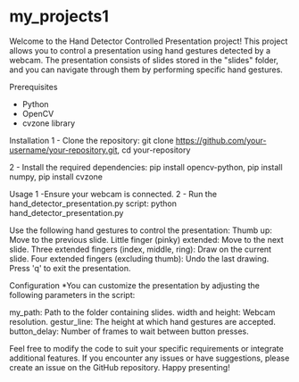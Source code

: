 # my_projects1
 
Welcome to the Hand Detector Controlled Presentation project! This project allows you to control a presentation using hand gestures detected by a webcam. The presentation consists of slides stored in the "slides" folder, and you can navigate through them by performing specific hand gestures.

Prerequisites
* Python
* OpenCV
* cvzone library

Installation
1 - Clone the repository: 
git clone https://github.com/your-username/your-repository.git,
cd your-repository

2 - Install the required dependencies:
pip install opencv-python,
pip install numpy,
pip install cvzone

Usage 
1 -Ensure your webcam is connected.
2 - Run the hand_detector_presentation.py script:
python hand_detector_presentation.py

Use the following hand gestures to control the presentation:
Thumb up: Move to the previous slide.
Little finger (pinky) extended: Move to the next slide.
Three extended fingers (index, middle, ring): Draw on the current slide.
Four extended fingers (excluding thumb): Undo the last drawing.
Press 'q' to exit the presentation.


Configuration 
*You can customize the presentation by adjusting the following parameters in the script:

my_path: Path to the folder containing slides.
width and height: Webcam resolution.
gestur_line: The height at which hand gestures are accepted.
button_delay: Number of frames to wait between button presses.

Feel free to modify the code to suit your specific requirements or integrate additional features. If you encounter any issues or have suggestions, please create an issue on the GitHub repository. Happy presenting!
